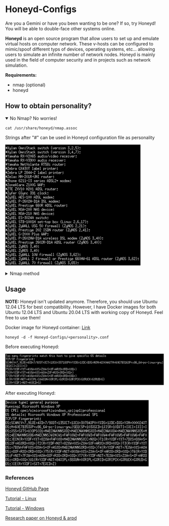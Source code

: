 <!-- display-subdirectories: true -->

# Honeyd-Configs
Are you a Gemini or have you been wanting to be one? If so, try Honeyd! You will be able to double-face other systems online.

**Honeyd** is an open source program that allow users to set up and emulate virtual hosts on computer network. These v-hosts can be configured to mimic/spoof different typs of devices, operating systems, etc... allowing users to simulate an infinite number of network nodes. Honeyd is mainly used in the field of computer security and in projects such as network simulation.

**Requirements:**
* nmap (optional)
* honeyd

## How to obtain personality?

<details open>
  <summary>No Nmap? No worries!</summary>
  <p>
    
  ```console
  cat /usr/share/honeyd/nmap.assoc
  ```
    
  Strings after "#" can be used in Honeyd configuration file as personality

  ![nmap-os-db](https://github.com/0x4F776C/Honeyd-Configs/blob/main/screenshots/nmap.assoc.PNG)
  
  </p>
</details>
  
<details>
  <summary>Nmap method</summary>
  <p>
    
  ```console
  cat /usr/share/nmap/nmap-os-db | grep "Fingerprint"
  ```
    
  Strings after "Fingerprint" can be used in Honeyd configuration file as personality
    
  ![nmap.assoc](https://github.com/0x4F776C/Honeyd-Configs/blob/main/screenshots/nmap-os-db.PNG)
    
  </p>
</details>

## Usage

**NOTE:** Honeyd isn't updated anymore. Therefore, you should use Ubuntu 12.04 LTS for best compatibility. However, I have Docker images for both Ubuntu 12.04 LTS and Ubuntu 20.04 LTS with working copy of Honeyd. Feel free to use them!

Docker image for Honeyd container: [Link](https://hub.docker.com/repository/docker/0x4f776c/imunes-honeyd)

```console
honeyd -d -f Honeyd-Configs/<personality>.conf
```

Before executing Honeyd:

![Before](https://github.com/0x4F776C/Honeyd-Configs/blob/main/screenshots/before-honeyd.PNG)

After executing Honeyd:

![After](https://github.com/0x4F776C/Honeyd-Configs/blob/main/screenshots/after-honeyd.PNG)

### References

[Honeyd GitHub Page](https://github.com/DataSoft/Honeyd)

[Tutorial - Linux](http://travisaltman.com/honeypot-honeyd-tutorial-part-1-getting-started/)

[Tutorial - Windows](https://www.itprotoday.com/strategy/honeyd-windows)

[Research paper on Honeyd & arpd](https://www.scitepress.org/Papers/2008/19272/19272.pdf)
